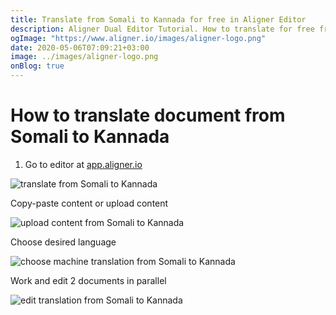 ```yaml
---
title: Translate from Somali to Kannada for free in Aligner Editor
description: Aligner Dual Editor Tutorial. How to translate for free from Somali to Kannada. Aligner is multilingual document management platform. 
ogImage: "https://www.aligner.io/images/aligner-logo.png"
date: 2020-05-06T07:09:21+03:00
image: ../images/aligner-logo.png
onBlog: true
---
```


# How to translate document from Somali to Kannada

1. Go to editor at [app.aligner.io](https://app.aligner.io "Aligner App web page")

![translate from Somali to Kannada](../aligner-blank-editor.png "translate from Somali to Kannada")

Copy-paste content or upload content

![upload content from Somali to Kannada](../aligner-uploaded-document.png "upload content from Somali to Kannada")

Choose desired language

![choose machine translation from Somali to Kannada](../aligner-language-dropdown.png "choose machine translation from Somali to Kannada")

Work and edit 2 documents in parallel

![edit translation from Somali to Kannada](../aligner-double-sitded-editor.png "edit translation from Somali to Kannada")

